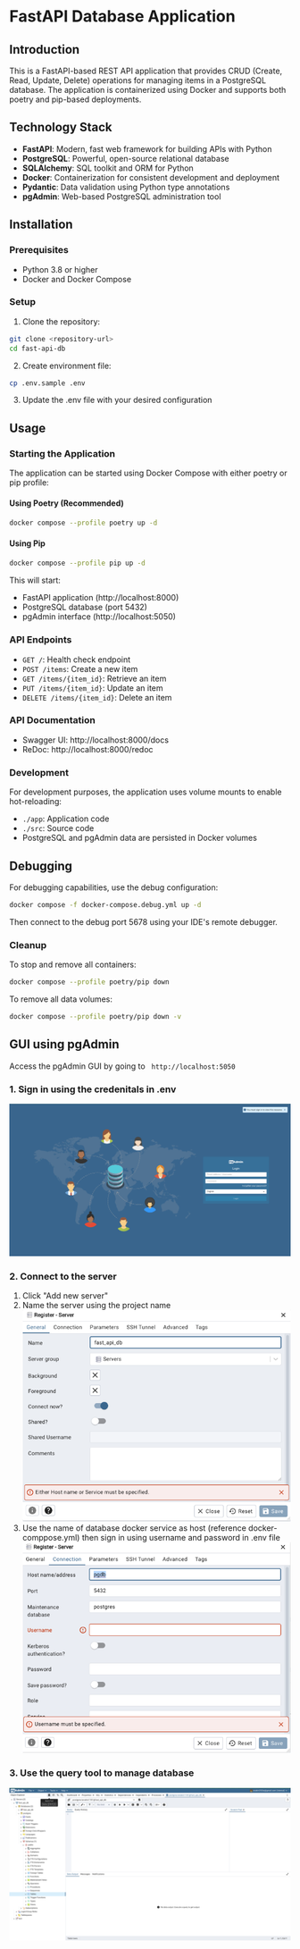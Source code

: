 # FastAPI Database Application

## Introduction

This is a FastAPI-based REST API application that provides CRUD (Create, Read, Update, Delete) operations for managing items in a PostgreSQL database. The application is containerized using Docker and supports both poetry and pip-based deployments.

## Technology Stack

- **FastAPI**: Modern, fast web framework for building APIs with Python
- **PostgreSQL**: Powerful, open-source relational database
- **SQLAlchemy**: SQL toolkit and ORM for Python
- **Docker**: Containerization for consistent development and deployment
- **Pydantic**: Data validation using Python type annotations
- **pgAdmin**: Web-based PostgreSQL administration tool

## Installation

### Prerequisites

- Python 3.8 or higher
- Docker and Docker Compose

### Setup

1. Clone the repository:

```bash
git clone <repository-url>
cd fast-api-db
```

2. Create environment file:

```bash
cp .env.sample .env
```

3. Update the .env file with your desired configuration

## Usage

### Starting the Application

The application can be started using Docker Compose with either poetry or pip profile:

#### Using Poetry (Recommended)

```bash
docker compose --profile poetry up -d
```

#### Using Pip

```bash
docker compose --profile pip up -d
```

This will start:

- FastAPI application (http://localhost:8000)
- PostgreSQL database (port 5432)
- pgAdmin interface (http://localhost:5050)

### API Endpoints

- `GET /`: Health check endpoint
- `POST /items`: Create a new item
- `GET /items/{item_id}`: Retrieve an item
- `PUT /items/{item_id}`: Update an item
- `DELETE /items/{item_id}`: Delete an item

### API Documentation

- Swagger UI: http://localhost:8000/docs
- ReDoc: http://localhost:8000/redoc

### Development

For development purposes, the application uses volume mounts to enable hot-reloading:

- `./app`: Application code
- `./src`: Source code
- PostgreSQL and pgAdmin data are persisted in Docker volumes

## Debugging

For debugging capabilities, use the debug configuration:

```bash
docker compose -f docker-compose.debug.yml up -d
```

Then connect to the debug port 5678 using your IDE's remote debugger.

### Cleanup

To stop and remove all containers:

```bash
docker compose --profile poetry/pip down
```

To remove all data volumes:

```bash
docker compose --profile poetry/pip down -v
```

## GUI using pgAdmin

Access the pgAdmin GUI by going to ` http://localhost:5050`

### 1. Sign in using the credenitals in .env

![alt text](./images/image.png)

### 2. Connect to the server

1. Click "Add new server"
2. Name the server using the project name
   ![alt text](./images/image-1.png)
3. Use the name of database docker service as host (reference docker-comppose.yml) then sign in using username and password in .env file
   ![alt text](./images/image-2.png)

### 3. Use the query tool to manage database

![alt text](./images/image-3.png)
